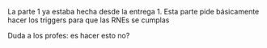 La parte 1 ya estaba hecha desde la entrega 1. Esta parte pide básicamente hacer los triggers para que las RNEs se cumplas

Duda a los profes: es hacer esto no?